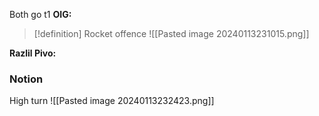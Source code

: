 Both go t1
**OIG:**
>[!definition] Rocket offence
>![[Pasted image 20240113231015.png]]

**Razlil Pivo:**

### Notion
High turn
![[Pasted image 20240113232423.png]]